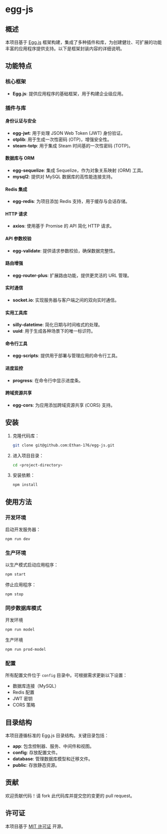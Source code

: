 # egg-js

## 概述
本项目基于 [Egg.js](https://eggjs.org/) 框架构建，集成了多种插件和库，为创建健壮、可扩展的功能丰富的应用程序提供支持。以下是框架封装内容的详细说明。

## 功能特点

### 核心框架
- **Egg.js**: 提供应用程序的基础框架，用于构建企业级应用。

### 插件与库

#### 身份认证与安全
- **egg-jwt**: 用于处理 JSON Web Token (JWT) 身份验证。
- **otplib**: 用于生成一次性密码 (OTP)，增强安全性。
- **steam-totp**: 用于集成 Steam 时间基的一次性密码 (TOTP)。

#### 数据库与 ORM
- **egg-sequelize**: 集成 Sequelize，作为对象关系映射 (ORM) 工具。
- **mysql2**: 提供对 MySQL 数据库的高性能连接支持。

#### Redis 集成
- **egg-redis**: 为项目添加 Redis 支持，用于缓存与会话存储。

#### HTTP 请求
- **axios**: 使用基于 Promise 的 API 简化 HTTP 请求。

#### API 参数校验
- **egg-validate**: 提供请求参数校验，确保数据完整性。

#### 路由增强
- **egg-router-plus**: 扩展路由功能，提供更灵活的 URL 管理。

#### 实时通信
- **socket.io**: 实现服务器与客户端之间的双向实时通信。

#### 实用工具库
- **silly-datetime**: 简化日期与时间格式的处理。
- **uuid**: 用于生成各种场景下的唯一标识符。

#### 命令行工具
- **egg-scripts**: 提供用于部署与管理应用的命令行工具。

#### 进度监控
- **progress**: 在命令行中显示进度条。

#### 跨域资源共享
- **egg-cors**: 为应用添加跨域资源共享 (CORS) 支持。

## 安装

1. 克隆代码库：
   ```bash
   git clone git@github.com:Ethan-176/egg-js.git
   ```

2. 进入项目目录：
   ```bash
   cd <project-directory>
   ```

3. 安装依赖：
   ```bash
   npm install
   ```

## 使用方法

### 开发环境
启动开发服务器：
```bash
npm run dev
```

### 生产环境
以生产模式启动应用程序：
```bash
npm start
```

停止应用程序：
```bash
npm stop
```

### 同步数据库模式
开发环境
```bash
npm run model
```

生产环境
```bash
npm run prod-model
```

### 配置
所有配置文件位于 `config` 目录中。可根据需求更新以下设置：
- 数据库连接（MySQL）
- Redis 配置
- JWT 密钥
- CORS 策略

## 目录结构
本项目遵循标准的 Egg.js 目录结构。关键目录包括：
- **app**: 包含控制器、服务、中间件和视图。
- **config**: 存放配置文件。
- **database**: 管理数据库模型和迁移文件。
- **public**: 存放静态资源。

## 贡献
欢迎贡献代码！请 fork 此代码库并提交您的变更的 pull request。

## 许可证
本项目基于 [MIT 许可证](LICENSE) 开源。
